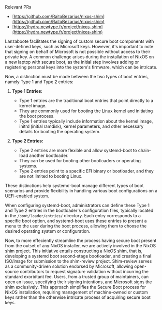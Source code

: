 Relevant PRs

- [https://github.com/RaitoBezarius/nixos-shim](https://github.com/RaitoBezarius/nixos-shim)
- [https://hydra.newtype.fr/project/nixos-shim](https://hydra.newtype.fr/project/nixos-shim)

Lanzaboote facilitates the signing of custom secure boot components with user-defined keys, such as  Microsoft keys. However, it's important to note that signing on behalf of Microsoft is not possible without access to their private key. A common challenge arises during the installation of NixOS on a new laptop with secure boot, as the initial step involves adding or registering personal keys into the system's firmware, which can be intricate.

Now, a distinction must be made between the two types of boot entries, namely Type 1 and Type 2 entries:

1. **Type 1 Entries:**
   - Type 1 entries are the traditional boot entries that point directly to a kernel image.
   - They are commonly used for booting the Linux kernel and initiating the boot process.
   - Type 1 entries typically include information about the kernel image, initrd (initial ramdisk), kernel parameters, and other necessary details for booting the operating system.

2. **Type 2 Entries:**
   - Type 2 entries are more flexible and allow systemd-boot to chain-load another bootloader.
   - They can be used for booting other bootloaders or operating systems.
   - Type 2 entries point to a specific EFI binary or bootloader, and they are not limited to booting Linux.

These distinctions help systemd-boot manage different types of boot scenarios and provide flexibility in handling various boot configurations on a UEFI-enabled system.

When configuring systemd-boot, administrators can define these Type 1 and Type 2 entries in the bootloader's configuration files, typically located in the `/boot/loader/entries/` directory. Each entry corresponds to a specific boot option, and systemd-boot uses these entries to present a menu to the user during the boot process, allowing them to choose the desired operating system or configuration.

Now, to more effeciently streamline the process having secure boot present from the outset of any NixOS installer, we are actively involved in the NixOS shim project. This initiative entails constructing a NixOS shim, that is, developing a systemd boot second-stage bootloader, and creating a final ISO/image for submission to the shim-review project. Shim-review serves as a community-driven solution endorsed by Microsoft, allowing open-source contributors to request signature validation without incurring the standard exorbitant fee. Users, from a trusted group of maintainers, can open an issue, specifying their signing intentions, and Microsoft signs the shim exclusively. This approach simplifies the Secure Boot process for NixOS installation, requiring management of machine-owned or custom keys rather than the otherwise intricate process of acquiring secure boot keys.
